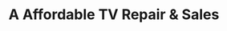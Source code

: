 ---
title: "A Affordable TV Repair & Sales"
url: /indianapolis/a-affordable-tv-repair-and-sales/
shop: electronics
---